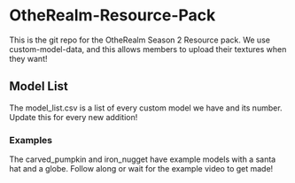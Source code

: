 # OtheRealm-Resource-Pack
This is the git repo for the OtheRealm Season 2 Resource pack. We use custom-model-data, and this allows members to upload their textures when they want!


## Model List
The model_list.csv is a list of every custom model we have and its number. Update this for every new addition!

### Examples
The carved_pumpkin and iron_nugget have example models with a santa hat and a globe. Follow along or wait for the example video to get made!